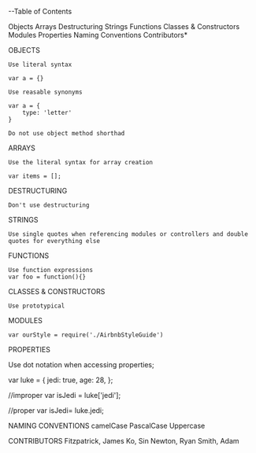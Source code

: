 --Table of Contents

Objects
Arrays
Destructuring
Strings
Functions
Classes & Constructors
Modules
Properties
Naming Conventions
Contributors*


OBJECTS

	Use literal syntax

	var a = {}
	  
	Use reasable synonyms

	var a = {
		type: 'letter'	
	} 

	Do not use object method shorthad




ARRAYS

	Use the literal syntax for array creation

	var items = [];





DESTRUCTURING

	Don't use destructuring 




STRINGS

	Use single quotes when referencing modules or controllers and double quotes for everything else




FUNCTIONS

	Use function expressions
	var foo = function(){}




CLASSES & CONSTRUCTORS

	Use prototypical




MODULES

	var ourStyle = require('./AirbnbStyleGuide')




PROPERTIES

Use dot notation when accessing properties;

var luke = {
  jedi: true,
  age: 28,
};

//improper
var isJedi = luke['jedi'];

//proper
var isJedi= luke.jedi;




NAMING CONVENTIONS
	camelCase
	PascalCase
	Uppercase




CONTRIBUTORS
	Fitzpatrick, James
	Ko, Sin
	Newton, Ryan
	Smith, Adam